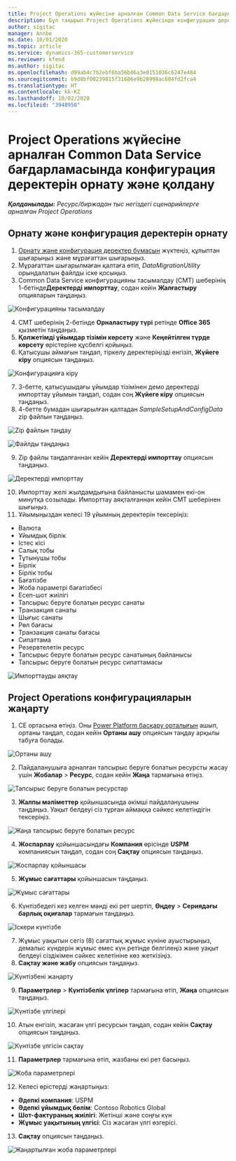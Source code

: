 ```yaml
---
title: Project Operations жүйесіне арналған Common Data Service бағдарламасында конфигурация деректерін орнату және қолдану
description: Бұл тақырып Project Operations жүйесінде конфигурация деректерін қолдану туралы ақпарат береді.
author: sigitac
manager: Annbe
ms.date: 10/01/2020
ms.topic: article
ms.service: dynamics-365-customerservice
ms.reviewer: kfend
ms.author: sigitac
ms.openlocfilehash: d99ab4c7b2ebf6ba56b86a3e0151036c6247e484
ms.sourcegitcommit: b9d8bf00239815f31686e9b28998ac684fd2fca4
ms.translationtype: HT
ms.contentlocale: kk-KZ
ms.lasthandoff: 10/02/2020
ms.locfileid: "3948950"
---
```

# <a name="set-up-and-apply-configuration-data-in-the-common-data-service-for-project-operations"></a>Project Operations жүйесіне арналған Common Data Service бағдарламасында конфигурация деректерін орнату және қолдану

_**Қолданылады:** Ресурс/биржадан тыс негіздегі сценарийлерге арналған Project Operations_

## <a name="install-setup-and-configuration-data"></a>Орнату және конфигурация деректерін орнату

1. [Орнату және конфигурация деректер бумасын](https://download.microsoft.com/download/1/3/4/1349369c-6209-42b7-b3b4-5be0e67cacd8/ProjOpsSampleSetupData-%20Integrated%20UR1.zip) жүктеңіз, құлыптан шығарыңыз және мұрағаттан шығарыңыз.
2. Мұрағаттан шығарылмаған қалтаға өтіп, *DataMigrationUtility* орындалатын файлды іске қосыңыз.
3. Common Data Service конфигурацияны тасымалдау (CMT) шеберінің 1-бетінде**Деректерді импорттау**, содан кейін **Жалғастыру** опцияларын таңдаңыз.

![Конфигурацияны тасымалдау](./media/1ConfigurationMigration.png)

4. CMT шеберінің 2-бетінде **Орналастыру түрі** ретінде **Office 365** қызметін таңдаңыз.
5. **Қолжетімді ұйымдар тізімін көрсету** және **Кеңейтілген түрде көрсету** өрістеріне құсбелгі қойыңыз.
6. Қатысушы аймағын таңдап, тіркелу деректеріңізді енгізіп, **Жүйеге кіру** опциясын таңдаңыз.

![Конфигурацияға кіру](./media/2ConfigurationSignin.png)

7. 3-бетте, қатысушыдағы ұйымдар тізімінен демо деректерді импорттау ұйымын таңдап, содан соң **Жүйеге кіру** опциясын таңдаңыз.
8. 4-бетте бумадан шығарылған қалтадан *SampleSetupAndConfigData* zip файлын таңдаңыз.

![Zip файлын таңдау](./media/3ZipFile.png)

![Файлды таңдаңыз](./media/4SelectAFile.png)

9. Zip файлы таңдалғаннан кейін **Деректерді импорттау** опциясын таңдаңыз.

![Деректерді импорттау](./media/5ImportData.png)

10. Импорттау желі жылдамдығына байланысты шамамен екі-он минутқа созылады. Импорттау аяқталғаннан кейін CMT шеберінен шығыңыз. 
11. Ұйымыңыздан келесі 19 ұйымның деректерін тексеріңіз:

  - Валюта
  - Ұйымдық бірлік
  - Істес кісі
  - Салық тобы
  - Тұтынушы тобы
  - Бірлік
  - Бірлік тобы
  - Бағатізбе
  - Жоба параметрі бағатізбесі
  - Есеп-шот жиілігі
  - Тапсырыс беруге болатын ресурс санаты
  - Транзакция санаты
  - Шығыс санаты
  - Рөл бағасы
  - Транзакция санаты бағасы
  - Сипаттама
  - Резервтелетін ресурс
  - Тапсырыс беруге болатын ресурс санатының байланысы
  - Тапсырыс беруге болатын ресурс сипаттамасы

![Импорттауды аяқтау](./media/6CompleteImport.png)

## <a name="update-project-operations-configurations"></a>Project Operations конфигурацияларын жаңарту

1. CE ортасына өтіңіз. Оны [Power Platform басқару орталығын](https://admin.powerplatform.microsoft.com/environments) ашып, ортаны таңдап, содан кейін **Ортаны ашу** опциясын таңдау арқылы табуға болады. 

![Ортаны ашу](./media/7OpenEnvironment.png)

2. Пайдаланушыға арналған тапсырыс беруге болатын ресурсты жасау үшін **Жобалар** > **Ресурс**, содан кейін **Жаңа** тармағына өтіңіз.

![Тапсырыс беруге болатын ресурстар](./media/8BookableResources.png)

3. **Жалпы мәліметтер** қойыншасында әкімші пайдаланушыны таңдаңыз. Уақыт белдеуі сіз тұрған аймаққа сәйкес келетіндігін тексеріңіз. 

![Жаңа тапсырыс беруге болатын ресурс](./media/9NewBookableResource.png)

4. **Жоспарлау** қойыншасындағы **Компания** өрісінде **USPM** компаниясын таңдап, содан соң **Сақтау** опциясын таңдаңыз. 

![Жоспарлау қойыншасы](./media/10SchedulingTab.png)

5. **Жұмыс сағаттары** қойыншасын таңдаңыз.  

![Жұмыс сағаттары](./media/11WorkHours.png)

6. Күнтізбедегі кез келген мәнді екі рет шертіп, **Өңдеу** > **Сериядағы барлық оқиғалар** тармағын таңдаңыз. 

![Іскери күнтізбе](./media/12WorkCalendar.png)

7. Жұмыс уақытын сегіз (8) сағаттық жұмыс күніне ауыстырыңыз, демалыс күндерін жұмыс емес күн ретінде белгілеңіз және уақыт белдеуі сіздікімен сәйкес келетініне көз жеткізіңіз. 
8. **Сақтау және жабу** опциясын таңдаңыз.

![Күнтізбені жаңарту](./media/13UpdateCalendar.png)

9. **Параметрлер** > **Күнтізбелік үлгілер** тармағына өтіп, **Жаңа** опциясын таңдаңыз.
 
 ![Күнтізбе үлгілері](./media/14CalendarTemplates.png)
 
 10. Атын енгізіп, жасаған үлгі ресурсын таңдап, содан кейін **Сақтау** опциясын таңдаңыз. 
 
 ![Күнтізбе үлгісін сақтау](./media/15SaveCalendarTemplate.png)
 
 11. **Параметрлер** тармағына өтіп, жазбаны екі рет басыңыз. 
 
 ![Жоба параметрлері](./media/16ProjectParameters.png)
 
12. Келесі өрістерді жаңартыңыз:

 - **Әдепкі компания**: USPM
 - **Әдепкі ұйымдық бөлім**: Contoso Robotics Global
 - **Шот-фактураның жиілігі**: Жетінші және соңғы күн
 - **Жұмыс уақытының үлгісі**: Сіз жасаған үлгі өзгерісі.

13. **Сақтау** опциясын таңдаңыз. 

![Жаңартылған жоба параметрлері](./media/17UpdatedProjectParameters.png)

